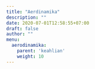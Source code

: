 ```yaml
---
title: "Aerdinamika"
description: ""
date: 2020-07-01T12:58:55+07:00
draft: false
author: ""
menu:
  aerodinamika:
    parent: 'keahlian'
    weight: 10
---
```


